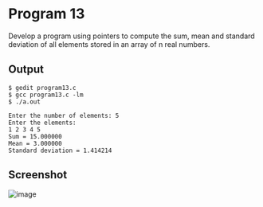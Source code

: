 # Program 13

Develop a program using pointers to compute the sum, mean and standard deviation of all elements stored in an array of n real numbers.

## Output

```shell
$ gedit program13.c
$ gcc program13.c -lm
$ ./a.out

Enter the number of elements: 5
Enter the elements:
1 2 3 4 5 
Sum = 15.000000
Mean = 3.000000
Standard deviation = 1.414214

```
 
## Screenshot
![image](https://user-images.githubusercontent.com/44167922/50155823-18ecee80-02f3-11e9-8dcb-e81f7e8cec86.png)

